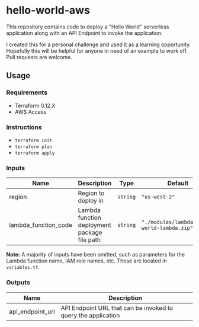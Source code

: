 # hello-world-aws
This repository contains code to deploy a "Hello World" serverless application along with an API Endpoint to invoke the application.

I created this for a personal challenge and used it as a learning opportunity. Hopefully this will be helpful for anyone in need of an example to work off. Pull requests are welcome.


## Usage

### Requirements
- Terraform 0.12.X
- AWS Access

### Instructions
- `terraform init`
- `terraform plan`
- `terraform apply`


### Inputs
| Name                   | Description                                  | Type     | Default                                     | Required |
| ---------------------- | -------------------------------------------- | -------- | ------------------------------------------- | :------: |
| region                 | Region to deploy in                          | `string` | `"us-west-2"`                               |   yes    |
| lambda\_function\_code | Lambda function deployment package file path | `string` | `"./modules/lambda/hello-world-lambda.zip"` |   yes    |

**Note:** A majority of inputs have been omitted, such as parameters for the Lambda function name, IAM role names, etc. These are located in `variables.tf`. 

### Outputs
| Name               | Description                                                   |
| ------------------ | ------------------------------------------------------------- |
| api\_endpoint\_url | API Endpoint URL that can be invoked to query the application |
